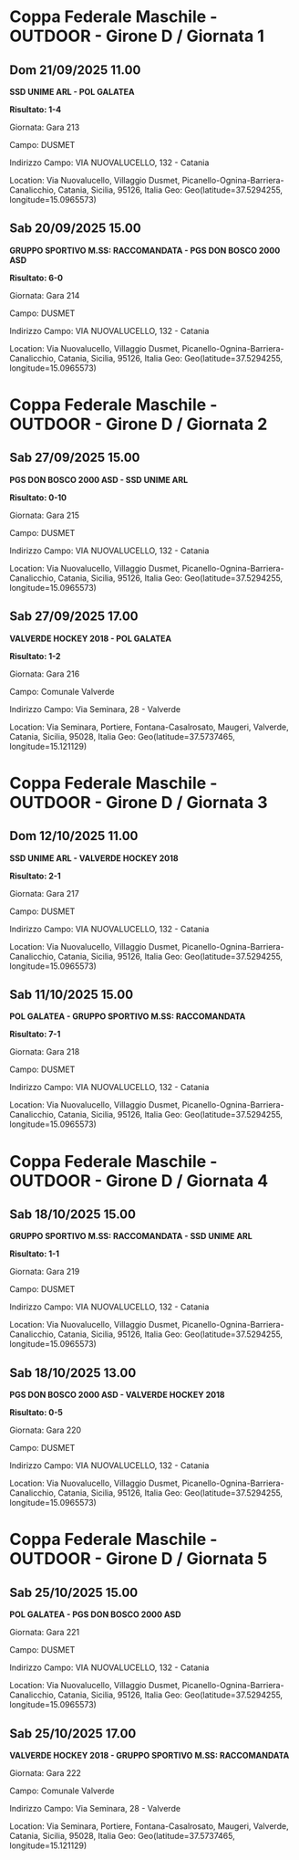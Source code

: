 

# Coppa Federale Maschile - OUTDOOR  - Girone D / Giornata 1

## Dom 21/09/2025 11.00

<strong>SSD UNIME ARL - POL GALATEA</strong>

**Risultato: 1-4**

Giornata: Gara 213

Campo: DUSMET 

Indirizzo Campo:  VIA NUOVALUCELLO, 132 - Catania

Location: Via Nuovalucello, Villaggio Dusmet, Picanello-Ognina-Barriera-Canalicchio, Catania, Sicilia, 95126, Italia
Geo: Geo(latitude=37.5294255, longitude=15.0965573)


## Sab 20/09/2025 15.00

<strong>GRUPPO SPORTIVO M.SS: RACCOMANDATA - PGS DON BOSCO 2000 ASD</strong>

**Risultato: 6-0**

Giornata: Gara 214

Campo: DUSMET 

Indirizzo Campo:  VIA NUOVALUCELLO, 132 - Catania

Location: Via Nuovalucello, Villaggio Dusmet, Picanello-Ognina-Barriera-Canalicchio, Catania, Sicilia, 95126, Italia
Geo: Geo(latitude=37.5294255, longitude=15.0965573)



# Coppa Federale Maschile - OUTDOOR  - Girone D / Giornata 2

## Sab 27/09/2025 15.00

<strong>PGS DON BOSCO 2000 ASD - SSD UNIME ARL</strong>

**Risultato: 0-10**

Giornata: Gara 215

Campo: DUSMET 

Indirizzo Campo:  VIA NUOVALUCELLO, 132 - Catania

Location: Via Nuovalucello, Villaggio Dusmet, Picanello-Ognina-Barriera-Canalicchio, Catania, Sicilia, 95126, Italia
Geo: Geo(latitude=37.5294255, longitude=15.0965573)


## Sab 27/09/2025 17.00

<strong>VALVERDE HOCKEY 2018 - POL GALATEA</strong>

**Risultato: 1-2**

Giornata: Gara 216

Campo: Comunale Valverde 

Indirizzo Campo:  Via Seminara, 28 - Valverde

Location: Via Seminara, Portiere, Fontana-Casalrosato, Maugeri, Valverde, Catania, Sicilia, 95028, Italia
Geo: Geo(latitude=37.5737465, longitude=15.121129)



# Coppa Federale Maschile - OUTDOOR  - Girone D / Giornata 3

## Dom 12/10/2025 11.00

<strong>SSD UNIME ARL - VALVERDE HOCKEY 2018</strong>

**Risultato: 2-1**

Giornata: Gara 217

Campo: DUSMET 

Indirizzo Campo:  VIA NUOVALUCELLO, 132 - Catania

Location: Via Nuovalucello, Villaggio Dusmet, Picanello-Ognina-Barriera-Canalicchio, Catania, Sicilia, 95126, Italia
Geo: Geo(latitude=37.5294255, longitude=15.0965573)


## Sab 11/10/2025 15.00

<strong>POL GALATEA - GRUPPO SPORTIVO M.SS: RACCOMANDATA</strong>

**Risultato: 7-1**

Giornata: Gara 218

Campo: DUSMET 

Indirizzo Campo:  VIA NUOVALUCELLO, 132 - Catania

Location: Via Nuovalucello, Villaggio Dusmet, Picanello-Ognina-Barriera-Canalicchio, Catania, Sicilia, 95126, Italia
Geo: Geo(latitude=37.5294255, longitude=15.0965573)



# Coppa Federale Maschile - OUTDOOR  - Girone D / Giornata 4

## Sab 18/10/2025 15.00

<strong>GRUPPO SPORTIVO M.SS: RACCOMANDATA - SSD UNIME ARL</strong>

**Risultato: 1-1**

Giornata: Gara 219

Campo: DUSMET 

Indirizzo Campo:  VIA NUOVALUCELLO, 132 - Catania

Location: Via Nuovalucello, Villaggio Dusmet, Picanello-Ognina-Barriera-Canalicchio, Catania, Sicilia, 95126, Italia
Geo: Geo(latitude=37.5294255, longitude=15.0965573)


## Sab 18/10/2025 13.00

<strong>PGS DON BOSCO 2000 ASD - VALVERDE HOCKEY 2018</strong>

**Risultato: 0-5**

Giornata: Gara 220

Campo: DUSMET 

Indirizzo Campo:  VIA NUOVALUCELLO, 132 - Catania

Location: Via Nuovalucello, Villaggio Dusmet, Picanello-Ognina-Barriera-Canalicchio, Catania, Sicilia, 95126, Italia
Geo: Geo(latitude=37.5294255, longitude=15.0965573)



# Coppa Federale Maschile - OUTDOOR  - Girone D / Giornata 5

## Sab 25/10/2025 15.00

<strong>POL GALATEA - PGS DON BOSCO 2000 ASD</strong>

Giornata: Gara 221

Campo: DUSMET 

Indirizzo Campo:  VIA NUOVALUCELLO, 132 - Catania

Location: Via Nuovalucello, Villaggio Dusmet, Picanello-Ognina-Barriera-Canalicchio, Catania, Sicilia, 95126, Italia
Geo: Geo(latitude=37.5294255, longitude=15.0965573)


## Sab 25/10/2025 17.00

<strong>VALVERDE HOCKEY 2018 - GRUPPO SPORTIVO M.SS: RACCOMANDATA</strong>

Giornata: Gara 222

Campo: Comunale Valverde 

Indirizzo Campo:  Via Seminara, 28 - Valverde

Location: Via Seminara, Portiere, Fontana-Casalrosato, Maugeri, Valverde, Catania, Sicilia, 95028, Italia
Geo: Geo(latitude=37.5737465, longitude=15.121129)

